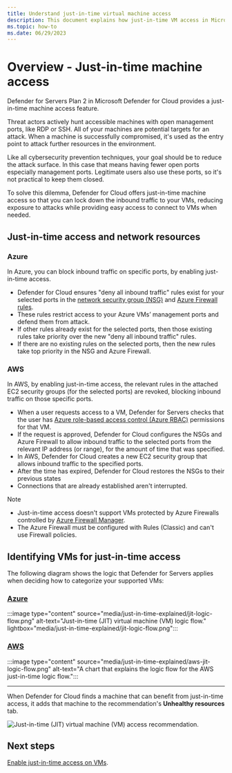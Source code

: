 ```yaml
---
title: Understand just-in-time virtual machine access
description: This document explains how just-in-time VM access in Microsoft Defender for Cloud helps you control access to your Azure virtual machines
ms.topic: how-to
ms.date: 06/29/2023
---
```


# Overview - Just-in-time machine access

Defender for Servers Plan 2 in Microsoft Defender for Cloud provides a just-in-time machine access feature.

Threat actors actively hunt accessible machines with open management ports, like RDP or SSH. All of your machines are potential targets for an attack. When a machine is successfully compromised, it's used as the entry point to attack further resources in the environment.

Like all cybersecurity prevention techniques, your goal should be to reduce the attack surface. In this case that means having fewer open ports especially management ports. Legitimate users also use these ports, so it's not practical to keep them closed.

To solve this dilemma, Defender for Cloud offers just-in-time machine access so that you can lock down the inbound traffic to your VMs, reducing exposure to attacks while providing easy access to connect to VMs when needed.


## Just-in-time access and network resources 

### Azure

In Azure, you can block inbound traffic on specific ports, by enabling just-in-time access. 

- Defender for Cloud ensures "deny all inbound traffic" rules exist for your selected ports in the [network security group (NSG)](/azure/virtual-network/network-security-groups-overview.#security-rules) and [Azure Firewall rules](/azure/firewall/rule-processing).
- These rules restrict access to your Azure VMs’ management ports and defend them from attack.
- If other rules already exist for the selected ports, then those existing rules take priority over the new "deny all inbound traffic" rules.
- If there are no existing rules on the selected ports, then the new rules take top priority in the NSG and Azure Firewall.

### AWS

In AWS, by enabling just-in-time access, the relevant rules in the attached EC2 security groups (for the selected ports) are revoked, blocking inbound traffic on those specific ports.

- When a user requests access to a VM, Defender for Servers checks that the user has [Azure role-based access control (Azure RBAC)](/azure/role-based-access-control/role-assignments-portal) permissions for that VM.
- If the request is approved, Defender for Cloud configures the NSGs and Azure Firewall to allow inbound traffic to the selected ports from the relevant IP address (or range), for the amount of time that was specified.
- In AWS, Defender for Cloud creates a new EC2 security group that allows inbound traffic to the specified ports.
- After the time has expired, Defender for Cloud restores the NSGs to their previous states
- Connections that are already established aren't interrupted.

> [!NOTE]
> - Just-in-time access doesn't support VMs protected by Azure Firewalls controlled by [Azure Firewall Manager](/azure/firewall-manager/overview).
> - The Azure Firewall must be configured with Rules (Classic) and can't use Firewall policies.

## Identifying VMs for just-in-time access

The following diagram shows the logic that Defender for Servers applies when deciding how to categorize your supported VMs:

### [**Azure**](#tab/defender-for-container-arch-aks)

:::image type="content" source="media/just-in-time-explained/jit-logic-flow.png" alt-text="Just-in-time (JIT) virtual machine (VM) logic flow." lightbox="media/just-in-time-explained/jit-logic-flow.png":::

### [**AWS**](#tab/defender-for-container-arch-eks)

:::image type="content" source="media/just-in-time-explained/aws-jit-logic-flow.png" alt-text="A chart that explains the logic flow for the AWS just-in-time logic flow.":::

---

When Defender for Cloud finds a machine that can benefit from just-in-time access, it adds that machine to the recommendation's **Unhealthy resources** tab.

![Just-in-time (JIT) virtual machine (VM) access recommendation.](./media/just-in-time-explained/unhealthy-resources.png)

## Next steps

[Enable just-in-time access on VMs](just-in-time-access-usage.yml).

